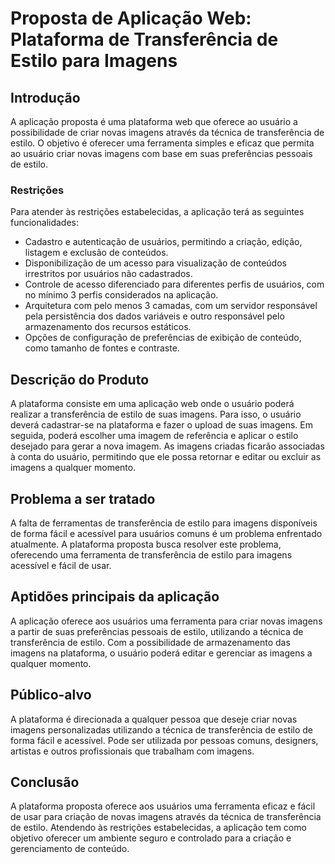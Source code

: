 # Proposta de Aplicação Web: Plataforma de Transferência de Estilo para Imagens

## Introdução
A aplicação proposta é uma plataforma web que oferece ao usuário a possibilidade de criar novas imagens através da técnica de transferência de estilo. O objetivo é oferecer uma ferramenta simples e eficaz que permita ao usuário criar novas imagens com base em suas preferências pessoais de estilo.

### Restrições
Para atender às restrições estabelecidas, a aplicação terá as seguintes funcionalidades:
* Cadastro e autenticação de usuários, permitindo a criação, edição, listagem e exclusão de conteúdos.
* Disponibilização de um acesso para visualização de conteúdos irrestritos por usuários não cadastrados.
* Controle de acesso diferenciado para diferentes perfis de usuários, com no mínimo 3 perfis considerados na aplicação.
* Arquitetura com pelo menos 3 camadas, com um servidor responsável pela persistência dos dados variáveis e outro responsável pelo armazenamento dos recursos estáticos.
* Opções de configuração de preferências de exibição de conteúdo, como tamanho de fontes e contraste.

## Descrição do Produto
A plataforma consiste em uma aplicação web onde o usuário poderá realizar a transferência de estilo de suas imagens. Para isso, o usuário deverá cadastrar-se na plataforma e fazer o upload de suas imagens. Em seguida, poderá escolher uma imagem de referência e aplicar o estilo desejado para gerar a nova imagem. As imagens criadas ficarão associadas à conta do usuário, permitindo que ele possa retornar e editar ou excluir as imagens a qualquer momento.

## Problema a ser tratado
A falta de ferramentas de transferência de estilo para imagens disponíveis de forma fácil e acessível para usuários comuns é um problema enfrentado atualmente. A plataforma proposta busca resolver este problema, oferecendo uma ferramenta de transferência de estilo para imagens acessível e fácil de usar.

## Aptidões principais da aplicação
A aplicação oferece aos usuários uma ferramenta para criar novas imagens a partir de suas preferências pessoais de estilo, utilizando a técnica de transferência de estilo. Com a possibilidade de armazenamento das imagens na plataforma, o usuário poderá editar e gerenciar as imagens a qualquer momento.

## Público-alvo
A plataforma é direcionada a qualquer pessoa que deseje criar novas imagens personalizadas utilizando a técnica de transferência de estilo de forma fácil e acessível. Pode ser utilizada por pessoas comuns, designers, artistas e outros profissionais que trabalham com imagens.

## Conclusão
A plataforma proposta oferece aos usuários uma ferramenta eficaz e fácil de usar para criação de novas imagens através da técnica de transferência de estilo. Atendendo às restrições estabelecidas, a aplicação tem como objetivo oferecer um ambiente seguro e controlado para a criação e gerenciamento de conteúdo.
